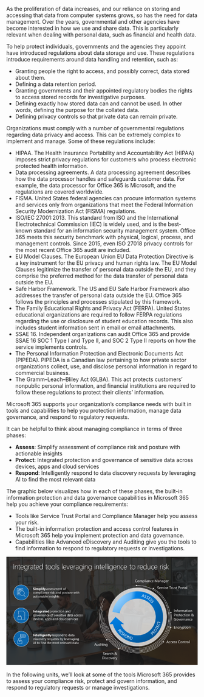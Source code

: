 As the proliferation of data increases, and our reliance on storing and accessing that data from computer systems grows, so has the need for data management. Over the years, governmental and other agencies have become interested in how we use and share data. This is particularly relevant when dealing with personal data, such as financial and health data. 

To help protect individuals, governments and the agencies they appoint have introduced regulations about data storage and use. These regulations introduce requirements around data handling and retention, such as:
- Granting people the right to access, and possibly correct, data stored about them.
- Defining a data retention period. 
- Granting governments and their appointed regulatory bodies the rights to access stored records for investigative purposes. 
- Defining exactly how stored data can and cannot be used. In other words, defining the purpose for the collated data. 
- Defining privacy controls so that private data can remain private.

Organizations must comply with a number of governmental regulations regarding data privacy and access. This can be extremely complex to implement and manage. Some of these regulations include:
- HIPAA. The Health Insurance Portability and Accountability Act (HIPAA) imposes strict privacy regulations for customers who process electronic protected health information.
- Data processing agreements. A data processing agreement describes how the data processor handles and safeguards customer data. For example, the data processor for Office 365 is Microsoft, and the regulations are covered worldwide. 
- FISMA. United States federal agencies can procure information systems and services only from organizations that meet the Federal Information Security Modernization Act (FISMA) regulations.
- ISO/IEC 27001:2013. This standard from ISO and the International Electrotechnical Commission (IEC) is widely used, and is the best-known standard for an information security management system. Office 365 meets this security benchmark with physical, logical, process, and management controls. Since 2015, even ISO 27018 privacy controls for the most recent Office 365 audit are included. 
- EU Model Clauses. The European Union EU Data Protection Directive is a key instrument for the EU privacy and human rights law. The EU Model Clauses legitimize the transfer of personal data outside the EU, and they comprise the preferred method for the data transfer of personal data outside the EU. 
- Safe Harbor Framework. The US and EU Safe Harbor Framework also addresses the transfer of personal data outside the EU. Office 365 follows the principles and processes stipulated by this framework.
- The Family Educational Rights and Privacy Act (FERPA). United States educational organizations are required to follow FERPA regulations regarding the use or disclosure of student education records. This also includes student information sent in email or email attachments.
- SSAE 16. Independent organizations can audit Office 365 and provide SSAE 16 SOC 1 Type I and Type II, and SOC 2 Type II reports on how the service implements controls.
- The Personal Information Protection and Electronic Documents Act (PIPEDA). PIPEDA is a Canadian law pertaining to how private sector organizations collect, use, and disclose personal information in regard to commercial business. 
- The Gramm–Leach–Bliley Act (GLBA). This act protects customers’ nonpublic personal information, and financial institutions are required to follow these regulations to protect their clients’ information.

Microsoft 365 supports your organization’s compliance needs with built in tools and capabilities to help you protection information, manage data governance, and respond to regulatory requests. 

It can be helpful to think about managing compliance in terms of three phases: 
- **Assess**:  Simplify assessment of compliance risk and posture with actionable insights
- **Protect**:  Integrated protection and governance of sensitive data across devices, apps and cloud services
- **Respond**:  Intelligently respond to data discovery requests by leveraging AI to find the most relevant data

The graphic below visualizes how in each of these phases, the built-in information protection and data governance capabilities in Microsoft 365 help you achieve your compliance requirements: 

- Tools like Service Trust Portal and Compliance Manager help you assess your risk. 
- The built-in information protection and access control features in Microsoft 365 help you implement protection and data governance. 
- Capabilities like Advanced eDiscovery and Auditing give you the tools to find information to respond to regulatory requests or investigations.

![Tools to reduce risk](../media/2-reduce-risk.png)

In the following units, we’ll look at some of the tools Microsoft 365 provides to assess your compliance risk, protect and govern information, and respond to regulatory requests or manage investigations.
